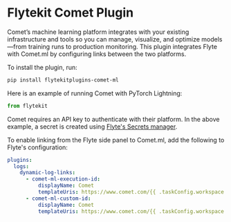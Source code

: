 # Flytekit Comet Plugin

Comet’s machine learning platform integrates with your existing infrastructure and tools so you can manage, visualize, and optimize models—from training runs to production monitoring. This plugin integrates Flyte with Comet.ml by configuring links between the two platforms.

To install the plugin, run:

```bash
pip install flytekitplugins-comet-ml
```

Here is an example of running Comet with PyTorch Lightning:

```python
from flytekit
```

Comet requires an API key to authenticate with their platform. In the above example, a secret is created using
[Flyte's Secrets manager](https://docs.flyte.org/en/latest/user_guide/productionizing/secrets.html).

To enable linking from the Flyte side panel to Comet.ml, add the following to Flyte's configuration:

```yaml
plugins:
  logs:
    dynamic-log-links:
      - comet-ml-execution-id:
          displayName: Comet
          templateUris: https://www.comet.com/{{ .taskConfig.workspace }}/{{ .taskConfig.project_name }}/{{ .executionName }}{{ .nodeId }}{{ .taskRetryAttempt }}{{ .taskConfig.link_suffix }}
      - comet-ml-custom-id:
          displayName: Comet
          templateUris: https://www.comet.com/{{ .taskConfig.workspace }}/{{ .taskConfig.project_name }}/{{ .taskConfig.experiment_key }}
```
